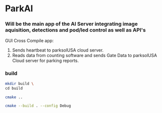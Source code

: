 # ParkAI

### Will be the main app of the AI Server integrating image aquisition, detections and pod/led control as well as API's

GUI Cross Compile app:
1. Sends heartbeat to parksolUSA cloud server.
2. Reads data from counting software and sends Gate Data to parksolUSA Cloud server for parking reports.


### build
```bash
mkdir build \
cd build
```
```bash
cmake ..
```
```bash
cmake --build . --config Debug
```

